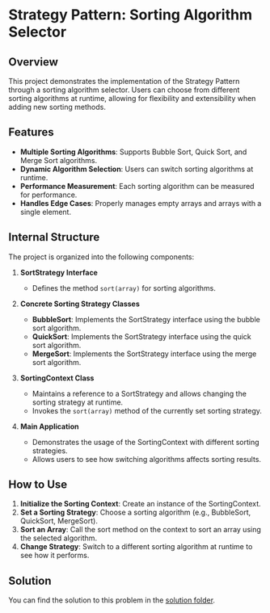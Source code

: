 # Strategy Pattern: Sorting Algorithm Selector

## Overview

This project demonstrates the implementation of the Strategy Pattern through a sorting algorithm selector. Users can choose from different sorting algorithms at runtime, allowing for flexibility and extensibility when adding new sorting methods.

## Features

- **Multiple Sorting Algorithms**: Supports Bubble Sort, Quick Sort, and Merge Sort algorithms.
- **Dynamic Algorithm Selection**: Users can switch sorting algorithms at runtime.
- **Performance Measurement**: Each sorting algorithm can be measured for performance.
- **Handles Edge Cases**: Properly manages empty arrays and arrays with a single element.

## Internal Structure

The project is organized into the following components:

1. **SortStrategy Interface**
   - Defines the method `sort(array)` for sorting algorithms.

2. **Concrete Sorting Strategy Classes**
   - **BubbleSort**: Implements the SortStrategy interface using the bubble sort algorithm.
   - **QuickSort**: Implements the SortStrategy interface using the quick sort algorithm.
   - **MergeSort**: Implements the SortStrategy interface using the merge sort algorithm.

3. **SortingContext Class**
   - Maintains a reference to a SortStrategy and allows changing the sorting strategy at runtime.
   - Invokes the `sort(array)` method of the currently set sorting strategy.

4. **Main Application**
   - Demonstrates the usage of the SortingContext with different sorting strategies.
   - Allows users to see how switching algorithms affects sorting results.

## How to Use

1. **Initialize the Sorting Context**: Create an instance of the SortingContext.
2. **Set a Sorting Strategy**: Choose a sorting algorithm (e.g., BubbleSort, QuickSort, MergeSort).
3. **Sort an Array**: Call the sort method on the context to sort an array using the selected algorithm.
4. **Change Strategy**: Switch to a different sorting algorithm at runtime to see how it performs.

## Solution

You can find the solution to this problem in the [solution folder](/Learning_2.0/Solutions/Behavioural-pattern-solutions/algorithm-sorting-solution/).
